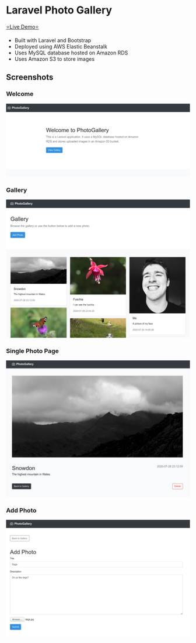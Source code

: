 # Laravel Photo Gallery

[:star:Live Demo:star:](http://photogallery.eu-west-2.elasticbeanstalk.com)

-   Built with Laravel and Bootstrap
-   Deployed using AWS Elastic Beanstalk
-   Uses MySQL database hosted on Amazon RDS
-   Uses Amazon S3 to store images

## Screenshots

### Welcome

<img src="https://raw.githubusercontent.com/ewantindale/laravel-photo-gallery/master/screenshots/photo-gallery-laravel1.png">

### Gallery

<img src="https://raw.githubusercontent.com/ewantindale/laravel-photo-gallery/master/screenshots/PhotoGallery.png">

### Single Photo Page

<img src="https://raw.githubusercontent.com/ewantindale/laravel-photo-gallery/master/screenshots/photo-gallery-laravel4.png">

### Add Photo

<img src="https://raw.githubusercontent.com/ewantindale/laravel-photo-gallery/master/screenshots/photo-gallery-laravel3.png">
